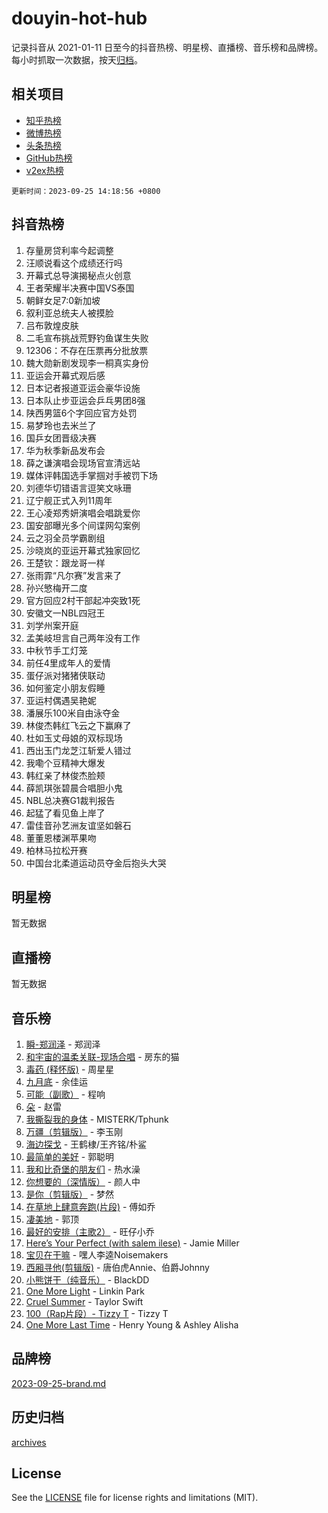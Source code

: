 # douyin-hot-hub

记录抖音从 2021-01-11 日至今的抖音热榜、明星榜、直播榜、音乐榜和品牌榜。每小时抓取一次数据，按天[归档](archives)。

## 相关项目

- [知乎热榜](https://github.com/lonnyzhang423/zhihu-hot-hub)
- [微博热榜](https://github.com/lonnyzhang423/weibo-hot-hub)
- [头条热榜](https://github.com/lonnyzhang423/toutiao-hot-hub)
- [GitHub热榜](https://github.com/lonnyzhang423/github-hot-hub)
- [v2ex热榜](https://github.com/lonnyzhang423/v2ex-hot-hub)


`更新时间：2023-09-25 14:18:56 +0800`

## 抖音热榜

1. 存量房贷利率今起调整
1. 汪顺说看这个成绩还行吗
1. 开幕式总导演揭秘点火创意
1. 王者荣耀半决赛中国VS泰国
1. 朝鲜女足7:0新加坡
1. 叙利亚总统夫人被摸脸
1. 吕布敦煌皮肤
1. 二毛宣布挑战荒野钓鱼谋生失败
1. 12306：不存在压票再分批放票
1. 魏大勋新剧发现李一桐真实身份
1. 亚运会开幕式观后感
1. 日本记者报道亚运会豪华设施
1. 日本队止步亚运会乒乓男团8强
1. 陕西男篮6个字回应官方处罚
1. 易梦玲也去米兰了
1. 国乒女团晋级决赛
1. 华为秋季新品发布会
1. 薛之谦演唱会现场官宣清远站
1. 媒体评韩国选手掌掴对手被罚下场
1. 刘德华切错语言逗笑文咏珊
1. 辽宁舰正式入列11周年
1. 王心凌郑秀妍演唱会唱跳爱你
1. 国安部曝光多个间谍网勾案例
1. 云之羽全员学霸剧组
1. 沙晓岚的亚运开幕式独家回忆
1. 王楚钦：跟龙哥一样
1. 张雨霏“凡尔赛”发言来了
1. 孙兴慜梅开二度
1. 官方回应2村干部起冲突致1死
1. 安徽文一NBL四冠王
1. 刘学州案开庭
1. 孟美岐坦言自己两年没有工作
1. 中秋节手工灯笼
1. 前任4里成年人的爱情
1. 蛋仔派对猪猪侠联动
1. 如何鉴定小朋友假睡
1. 亚运村偶遇吴艳妮
1. 潘展乐100米自由泳夺金
1. 林俊杰韩红飞云之下赢麻了
1. 杜如玉丈母娘的双标现场
1. 西出玉门龙芝江斩爱人错过
1. 我嘞个豆精神大爆发
1. 韩红亲了林俊杰脸颊
1. 薛凯琪张碧晨合唱胆小鬼
1. NBL总决赛G1裁判报告
1. 起猛了看见鱼上岸了
1. 雷佳音孙艺洲友谊坚如磐石
1. 董董恩楼渊苹果吻
1. 柏林马拉松开赛
1. 中国台北柔道运动员夺金后抱头大哭

## 明星榜

暂无数据

## 直播榜

暂无数据

## 音乐榜

1. [瞬-郑润泽](https://sf6-cdn-tos.douyinstatic.com/obj/tos-cn-ve-2774/oYXHIohzvbNAzBhHgyksWpRM4bfkDsBdBDAynw) - 郑润泽
1. [和宇宙的温柔关联-现场合唱](https://sf6-cdn-tos.douyinstatic.com/obj/tos-cn-ve-2774/o0hONGDYQBgk0e5bqDeQOonVmncA6tC2nBwZLT) - 房东的猫
1. [毒药 (释怀版)](https://sf6-cdn-tos.douyinstatic.com/obj/tos-cn-ve-2774/oYILMEAzspdZBIzy4frJNB8ZHPHWAhiwowd4Ad) - 周星星
1. [九月底](https://sf6-cdn-tos.douyinstatic.com/obj/tos-cn-ve-2774/oMfewG4PDTFhF8iz3OGQ7ABH5i6fCgnMaoCbzZ) - 余佳运
1. [可能（副歌）](https://sf6-cdn-tos.douyinstatic.com/obj/tos-cn-ve-2774/cde1731888894259b333569393c2fb51) - 程响
1. [朵](https://sf3-cdn-tos.douyinstatic.com/obj/tos-cn-ve-2774/932f5bdfcd7c47b880525e92ab8a4999) - 赵雷
1. [我撕裂我的身体](https://sf6-cdn-tos.douyinstatic.com/obj/tos-cn-ve-2774/o0cWZzf7vIzpjLQBHPXwtFhMxYUvsP8AoC8EgA) - MISTERK/Tphunk
1. [万疆（剪辑版）](https://sf3-cdn-tos.douyinstatic.com/obj/tos-cn-ve-2774/ooG7oVgFlDTelKCjCsTTobQvbdtj1BBQXnfZd8) - 李玉刚
1. [海边探戈](https://sf6-cdn-tos.douyinstatic.com/obj/tos-cn-ve-2774/os9gE0VQCGqt6VQkZDyBBYvfSDY0QFe3vVmubn) - 王鹤棣/王齐铭/朴鲨
1. [最简单的美好](https://sf6-cdn-tos.douyinstatic.com/obj/tos-cn-ve-2774/a3623594908d4f208709c19c9584f981) - 郭聪明
1. [我和比奇堡的朋友们](https://sf6-cdn-tos.douyinstatic.com/obj/tos-cn-ve-2774/f0505db981ea4a6d91453a15924a82aa) - 热水澡
1. [你想要的（深情版）](https://sf3-cdn-tos.douyinstatic.com/obj/tos-cn-ve-2774/oIMnk8GFpoYUtBP39qsBLeMCDPQxxYcI4gbeZS) - 颜人中
1. [是你（剪辑版）](https://sf3-cdn-tos.douyinstatic.com/obj/tos-cn-ve-2774/46019dae783c4c969944217fe1cfafc4) - 梦然
1. [在草地上肆意奔跑(片段)](https://sf6-cdn-tos.douyinstatic.com/obj/tos-cn-ve-2774/8831d494742f45dabdfa8adb8b817259) - 傅如乔
1. [凄美地](https://sf6-cdn-tos.douyinstatic.com/obj/tos-cn-ve-2774/oshF4RgFMhmTSa4jCaHNUXI0NetFtBBQBzBZdf) - 郭顶
1. [最好的安排（主歌2）](https://sf3-cdn-tos.douyinstatic.com/obj/tos-cn-ve-2774/oMMZX1DuHpMwgoDztBmZswgQnbCeeANZxBHkFY) - 旺仔小乔
1. [Here’s Your Perfect (with salem ilese)](https://sf3-cdn-tos.douyinstatic.com/obj/tos-cn-ve-2774/076b1576c6c546598f803fe53da388a7) - Jamie Miller
1. [宝贝在干嘛](https://sf3-cdn-tos.douyinstatic.com/obj/tos-cn-ve-2774/okW4hBCfJI5B2ZEgTCtikhMW7IafzNrBQIYkpJ) - 嘿人李逵Noisemakers
1. [西厢寻他(剪辑版)](https://sf3-cdn-tos.douyinstatic.com/obj/tos-cn-ve-2774/oUsAVfAQKlRNxEv5qxvIB8o5qmIWUcXbzJKJhw) - 唐伯虎Annie、伯爵Johnny
1. [小熊饼干（纯音乐）](https://sf6-cdn-tos.douyinstatic.com/obj/tos-cn-ve-2774/c25d7893334c4ded99a2ae09f9e2a7d6) - BlackDD
1. [One More Light](https://sf3-cdn-tos.douyinstatic.com/obj/tos-cn-ve-2774/okIBCInhecoGOE5h6ZvqCBYtfXCIMQEbgkRKgD) - Linkin Park
1. [Cruel Summer](https://sf3-cdn-tos.douyinstatic.com/obj/tos-cn-ve-2774/b35ad770e6d4495abefaa493fa46b555) - Taylor Swift
1. [100（Rap片段）- Tizzy T](https://sf6-cdn-tos.douyinstatic.com/obj/tos-cn-ve-2774/f3d21de5ab834c0f9bb7443c06f73d04) - Tizzy T
1. [One More Last Time](https://sf6-cdn-tos.douyinstatic.com/obj/tos-cn-ve-2774/oAzTlo0LUAdCAIhjktsKWcLAEUKmZwGcOoB1fy) - Henry Young & Ashley Alisha

## 品牌榜

[2023-09-25-brand.md](archives/2023-09-25-brand.md)

## 历史归档

[archives](archives)

## License

See the [LICENSE](LICENSE) file for license rights and limitations (MIT).
